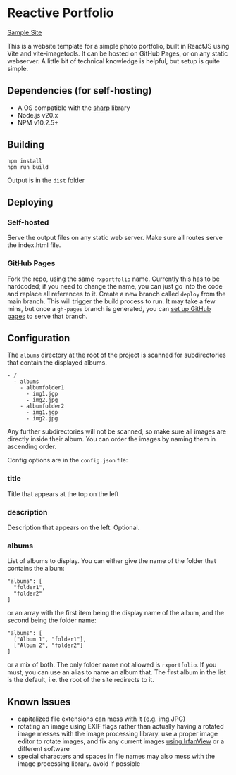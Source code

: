 # Reactive Portfolio
[Sample Site](https://madcerto.github.io/rxportfolio/)

This is a website template for a simple photo portfolio, built in ReactJS
using Vite and vite-imagetools. It can be hosted on GitHub Pages, or on
any static webserver. A little bit of technical knowledge is helpful,
but setup is quite simple.

## Dependencies (for self-hosting)
- A OS compatible with the [sharp](https://sharp.pixelplumbing.com/install#prebuilt-binaries)
library
- Node.js v20.x
- NPM v10.2.5+

## Building
```
npm install
npm run build
```
Output is in the `dist` folder

## Deploying
### Self-hosted
Serve the output files on any static web server. Make sure all
routes serve the index.html file.

### GitHub Pages
Fork the repo, using the same `rxportfolio` name. Currently this
has to be hardcoded; if you need to change the name, you can just go into
the code and replace all references to it. Create a new branch called
`deploy` from the main branch. This will trigger the build process to run.
It may take a few mins, but once a `gh-pages` branch is generated, you
can [set up GitHub pages](https://docs.github.com/en/pages/quickstart#creating-your-website)
to serve that branch.

## Configuration
The `albums` directory at the root of the project is scanned for
subdirectories that contain the displayed albums.
```
- /
  - albums
    - albumfolder1
      - img1.jgp
      - img2.jpg
    - albumfolder2
      - img1.jgp
      - img2.jpg
```
Any further subdirectories will not be scanned, so make sure all images
are directly inside their album. You can order the images by naming them in
ascending order.

Config options are in the `config.json` file:

### title
Title that appears at the top on the left
### description
Description that appears on the left. Optional.
### albums
List of albums to display. You can either give the name of the folder
that contains the album:
```
"albums": [
  "folder1",
  "folder2"
]
```
or an array with the first item being the display name of the album,
and the second being the folder name:
```
"albums": [
  ["Album 1", "folder1"],
  ["Album 2", "folder2"]
]
```
or a mix of both. The only folder name not allowed is `rxportfolio`.
If you must, you can use an alias to name an album that. The first
album in the list is the default, i.e. the root of the site redirects
to it.

## Known Issues
- capitalized file extensions can mess with it (e.g. img.JPG)
- rotating an image using EXIF flags rather than actually 
having a rotated image messes with the image processing library.
use a proper image editor to rotate images, and fix any current images
[using IrfanView](https://exiftool.org/forum/index.php?PHPSESSID=02928edf530afe784db76d07de54677a&msg=59324)
or a different software
- special characters and spaces in file names may also mess with the image
processing library. avoid if possible
